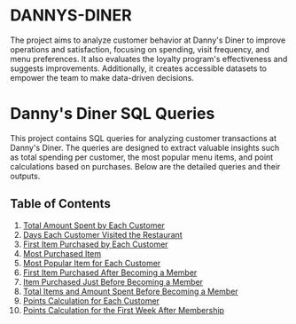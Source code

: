 # DANNYS-DINER
The project aims to analyze customer behavior at Danny's Diner to improve operations and satisfaction, focusing on spending, visit frequency, and menu preferences. It also evaluates the loyalty program's effectiveness and suggests improvements. Additionally, it creates accessible datasets to empower the team to make data-driven decisions.

# Danny's Diner SQL Queries

This project contains SQL queries for analyzing customer transactions at Danny's Diner. The queries are designed to extract valuable insights such as total spending per customer, the most popular menu items, and point calculations based on purchases. Below are the detailed queries and their outputs.

## Table of Contents

1. [Total Amount Spent by Each Customer](#1-total-amount-spent-by-each-customer)
2. [Days Each Customer Visited the Restaurant](#2-days-each-customer-visited-the-restaurant)
3. [First Item Purchased by Each Customer](#3-first-item-purchased-by-each-customer)
4. [Most Purchased Item](#4-most-purchased-item)
5. [Most Popular Item for Each Customer](#5-most-popular-item-for-each-customer)
6. [First Item Purchased After Becoming a Member](#6-first-item-purchased-after-becoming-a-member)
7. [Item Purchased Just Before Becoming a Member](#7-item-purchased-just-before-becoming-a-member)
8. [Total Items and Amount Spent Before Becoming a Member](#8-total-items-and-amount-spent-before-becoming-a-member)
9. [Points Calculation for Each Customer](#9-points-calculation-for-each-customer)
10. [Points Calculation for the First Week After Membership](#10-points-calculation-for-the-first-week-after-membership)
